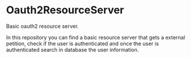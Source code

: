 # Oauth2ResourceServer
Basic oauth2 resource server.

In this repository you can find a basic resource server that gets a external petition, check if the user is authenticated and once the user is authenticated search in database the user information.
